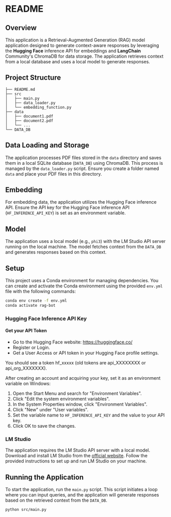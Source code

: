 # README

## Overview

This application is a Retrieval-Augmented Generation (RAG) model application designed to generate context-aware responses by leveraging the **Hugging Face** inference API for embeddings and **LangChain** Community's ChromaDB for data storage. The application retrieves context from a local database and uses a local model to generate responses.

## Project Structure

```
├── README.md
├── src
│   ├── main.py
│   ├── data_loader.py
│   └── embedding_function.py
├── data
│   ├── document1.pdf
│   ├── document2.pdf
│   └── ...
└── DATA_DB
```

## Data Loading and Storage

The application processes PDF files stored in the `data` directory and saves them in a local SQLite database (`DATA_DB`) using ChromaDB. This process is managed by the `data_loader.py` script. Ensure you create a folder named `data` and place your PDF files in this directory.

## Embedding

For embedding data, the application utilizes the Hugging Face inference API. Ensure the API key for the Hugging Face inference API (`HF_INFERENCE_API_KEY`) is set as an environment variable.

## Model

The application uses a local model (e.g., `phi3`) with the LM Studio API server running on the local machine. The model fetches context from the `DATA_DB` and generates responses based on this context.

## Setup

This project uses a Conda environment for managing dependencies. You can create and activate the Conda environment using the provided `env.yml` file with the following commands:

```bash
conda env create -f env.yml
conda activate rag-bot
```

### Hugging Face Inference API Key
 #### Get your API Token
   - Go to the Hugging Face website: https://huggingface.co/
   -  Register or Login.
   - Get a User Access or API token in your Hugging Face profile settings.

You should see a token hf_xxxxx (old tokens are api_XXXXXXXX or api_org_XXXXXXX).

After creating an account and acquiring your key, set it as an environment variable on Windows:

1. Open the Start Menu and search for "Environment Variables".
2. Click "Edit the system environment variables".
3. In the System Properties window, click "Environment Variables".
4. Click "New" under "User variables".
5. Set the variable name to `HF_INFERENCE_API_KEY` and the value to your API key.
6. Click OK to save the changes.

### LM Studio

The application requires the LM Studio API server with a local model. Download and install LM Studio from the [official website](https://lmstudio.ai/). Follow the provided instructions to set up and run LM Studio on your machine.

## Running the Application

To start the application, run the `main.py` script. This script initiates a loop where you can input queries, and the application will generate responses based on the retrieved context from the `DATA_DB`.

```bash
python src/main.py
```
